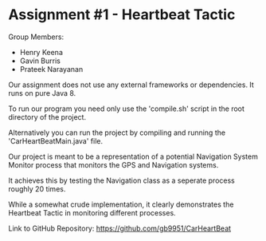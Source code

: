 
# Assignment #1 - Heartbeat Tactic

Group Members:
- Henry Keena
- Gavin Burris
- Prateek Narayanan

Our assignment does not use any external frameworks or dependencies. It runs on pure Java 8.

To run our program you need only use the 'compile.sh' script in the root directory of the project.

Alternatively you can run the project by compiling and running the 'CarHeartBeatMain.java' file.

Our project is meant to be a representation of a potential Navigation System Monitor process that monitors the GPS and Navigation systems.

It achieves this by testing the Navigation class as a seperate process roughly 20 times.

While a somewhat crude implementation, it clearly demonstrates the Heartbeat Tactic in monitoring different processes.

Link to GitHub Repository: https://github.com/gb9951/CarHeartBeat